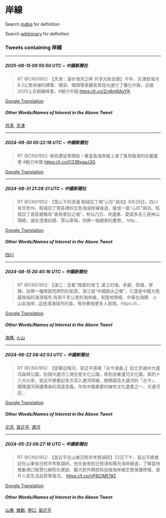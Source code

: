 # 岸線

Search [mdbg](https://www.mdbg.net/chinese/dictionary?page=worddict&wdrst=0&wdqb=岸線) for definition

Search [wiktionary](https://en.wiktionary.org/wiki/岸線) for definition

### Tweets containing 岸線

___
##### 2025-08-15 09:55:50 UTC ~ 中國新聞社
> RT @CNS1952: 【天津：漫步海河之畔 共享光影走廊】今年，天津對海河8.2公里岸線的建築、橋梁、碼頭等景觀夜景燈光進行了優化升級，迎接2025上合組織峰會。#魅力中國 https://t.co/Zcj6mRAxYK

[Google Translation](https://translate.google.com/?hi=en&tab=TT&sl=zh-CN&tl=en&op=translate&text=RT+%40CNS1952%3A+%E3%80%90%E5%A4%A9%E6%B4%A5%EF%BC%9A%E6%BC%AB%E6%AD%A5%E6%B5%B7%E6%B2%B3%E4%B9%8B%E7%95%94+%E5%85%B1%E4%BA%AB%E5%85%89%E5%BD%B1%E8%B5%B0%E5%BB%8A%E3%80%91%E4%BB%8A%E5%B9%B4%EF%BC%8C%E5%A4%A9%E6%B4%A5%E5%B0%8D%E6%B5%B7%E6%B2%B38.2%E5%85%AC%E9%87%8C%E5%B2%B8%E7%B7%9A%E7%9A%84%E5%BB%BA%E7%AF%89%E3%80%81%E6%A9%8B%E6%A2%81%E3%80%81%E7%A2%BC%E9%A0%AD%E7%AD%89%E6%99%AF%E8%A7%80%E5%A4%9C%E6%99%AF%E7%87%88%E5%85%89%E9%80%B2%E8%A1%8C%E4%BA%86%E5%84%AA%E5%8C%96%E5%8D%87%E7%B4%9A%EF%BC%8C%E8%BF%8E%E6%8E%A52025%E4%B8%8A%E5%90%88%E7%B5%84%E7%B9%94%E5%B3%B0%E6%9C%83%E3%80%82%23%E9%AD%85%E5%8A%9B%E4%B8%AD%E5%9C%8B+https%3A%2F%2Ft.co%2FZcj6mRAxYK)
##### Other Words/Names of Interest in the Above Tweet
[共享](共享.md), [天津](天津.md)
___
##### 2024-09-30 05:22:18 UTC ~ 中國新聞社
> RT @CNS1952: 候鳥遷徙季開啟！秦皇島海岸線上演了萬鳥臨海的壯麗畫卷 #魅力中國 https://t.co/O33RsgaJ3G

[Google Translation](https://translate.google.com/?hi=en&tab=TT&sl=zh-CN&tl=en&op=translate&text=RT+%40CNS1952%3A+%E5%80%99%E9%B3%A5%E9%81%B7%E5%BE%99%E5%AD%A3%E9%96%8B%E5%95%9F%EF%BC%81%E7%A7%A6%E7%9A%87%E5%B3%B6%E6%B5%B7%E5%B2%B8%E7%B7%9A%E4%B8%8A%E6%BC%94%E4%BA%86%E8%90%AC%E9%B3%A5%E8%87%A8%E6%B5%B7%E7%9A%84%E5%A3%AF%E9%BA%97%E7%95%AB%E5%8D%B7+%23%E9%AD%85%E5%8A%9B%E4%B8%AD%E5%9C%8B+https%3A%2F%2Ft.co%2FO33RsgaJ3G)
___
##### 2024-08-31 21:28:31 UTC ~ 中國新聞社
> RT @CNS1952: 【雪山下的浪漫 稻城亞丁現“心形”湖泊】8月29日，四川省甘孜州，稻城亞丁景區裡的五色海湖岸線後退，變成一面“心形”湖泊。稻城亞丁景區被稱為“香格里拉之魂”，有仙乃日、央邁勇、夏諾多吉三座神山環繞，湖水澄澈如鏡，雪山草甸，仿佛一幅絕美的畫卷。 http…

[Google Translation](https://translate.google.com/?hi=en&tab=TT&sl=zh-CN&tl=en&op=translate&text=RT+%40CNS1952%3A+%E3%80%90%E9%9B%AA%E5%B1%B1%E4%B8%8B%E7%9A%84%E6%B5%AA%E6%BC%AB+%E7%A8%BB%E5%9F%8E%E4%BA%9E%E4%B8%81%E7%8F%BE%E2%80%9C%E5%BF%83%E5%BD%A2%E2%80%9D%E6%B9%96%E6%B3%8A%E3%80%918%E6%9C%8829%E6%97%A5%EF%BC%8C%E5%9B%9B%E5%B7%9D%E7%9C%81%E7%94%98%E5%AD%9C%E5%B7%9E%EF%BC%8C%E7%A8%BB%E5%9F%8E%E4%BA%9E%E4%B8%81%E6%99%AF%E5%8D%80%E8%A3%A1%E7%9A%84%E4%BA%94%E8%89%B2%E6%B5%B7%E6%B9%96%E5%B2%B8%E7%B7%9A%E5%BE%8C%E9%80%80%EF%BC%8C%E8%AE%8A%E6%88%90%E4%B8%80%E9%9D%A2%E2%80%9C%E5%BF%83%E5%BD%A2%E2%80%9D%E6%B9%96%E6%B3%8A%E3%80%82%E7%A8%BB%E5%9F%8E%E4%BA%9E%E4%B8%81%E6%99%AF%E5%8D%80%E8%A2%AB%E7%A8%B1%E7%82%BA%E2%80%9C%E9%A6%99%E6%A0%BC%E9%87%8C%E6%8B%89%E4%B9%8B%E9%AD%82%E2%80%9D%EF%BC%8C%E6%9C%89%E4%BB%99%E4%B9%83%E6%97%A5%E3%80%81%E5%A4%AE%E9%82%81%E5%8B%87%E3%80%81%E5%A4%8F%E8%AB%BE%E5%A4%9A%E5%90%89%E4%B8%89%E5%BA%A7%E7%A5%9E%E5%B1%B1%E7%92%B0%E7%B9%9E%EF%BC%8C%E6%B9%96%E6%B0%B4%E6%BE%84%E6%BE%88%E5%A6%82%E9%8F%A1%EF%BC%8C%E9%9B%AA%E5%B1%B1%E8%8D%89%E7%94%B8%EF%BC%8C%E4%BB%BF%E4%BD%9B%E4%B8%80%E5%B9%85%E7%B5%95%E7%BE%8E%E7%9A%84%E7%95%AB%E5%8D%B7%E3%80%82+http%E2%80%A6)
##### Other Words/Names of Interest in the Above Tweet
[四川](四川.md)
___
##### 2024-08-15 20:45:16 UTC ~ 中國新聞社
> RT @CNS1952: 【湛江：去看“隱密的海“】湛江的海，多變、質樸、寧靜，自帶一種隱密而熱烈的氣質。湛江是“中國跳水之鄉”，它還是中國大陸最南端的海濱城市,有兩千多公里的海岸線，有陸地南極、中華白海豚、火山岩海岸…這座濱海城市的美，等待著被更多人發現。https://t.…

[Google Translation](https://translate.google.com/?hi=en&tab=TT&sl=zh-CN&tl=en&op=translate&text=RT+%40CNS1952%3A+%E3%80%90%E6%B9%9B%E6%B1%9F%EF%BC%9A%E5%8E%BB%E7%9C%8B%E2%80%9C%E9%9A%B1%E5%AF%86%E7%9A%84%E6%B5%B7%E2%80%9C%E3%80%91%E6%B9%9B%E6%B1%9F%E7%9A%84%E6%B5%B7%EF%BC%8C%E5%A4%9A%E8%AE%8A%E3%80%81%E8%B3%AA%E6%A8%B8%E3%80%81%E5%AF%A7%E9%9D%9C%EF%BC%8C%E8%87%AA%E5%B8%B6%E4%B8%80%E7%A8%AE%E9%9A%B1%E5%AF%86%E8%80%8C%E7%86%B1%E7%83%88%E7%9A%84%E6%B0%A3%E8%B3%AA%E3%80%82%E6%B9%9B%E6%B1%9F%E6%98%AF%E2%80%9C%E4%B8%AD%E5%9C%8B%E8%B7%B3%E6%B0%B4%E4%B9%8B%E9%84%89%E2%80%9D%EF%BC%8C%E5%AE%83%E9%82%84%E6%98%AF%E4%B8%AD%E5%9C%8B%E5%A4%A7%E9%99%B8%E6%9C%80%E5%8D%97%E7%AB%AF%E7%9A%84%E6%B5%B7%E6%BF%B1%E5%9F%8E%E5%B8%82%2C%E6%9C%89%E5%85%A9%E5%8D%83%E5%A4%9A%E5%85%AC%E9%87%8C%E7%9A%84%E6%B5%B7%E5%B2%B8%E7%B7%9A%EF%BC%8C%E6%9C%89%E9%99%B8%E5%9C%B0%E5%8D%97%E6%A5%B5%E3%80%81%E4%B8%AD%E8%8F%AF%E7%99%BD%E6%B5%B7%E8%B1%9A%E3%80%81%E7%81%AB%E5%B1%B1%E5%B2%A9%E6%B5%B7%E5%B2%B8%E2%80%A6%E9%80%99%E5%BA%A7%E6%BF%B1%E6%B5%B7%E5%9F%8E%E5%B8%82%E7%9A%84%E7%BE%8E%EF%BC%8C%E7%AD%89%E5%BE%85%E8%91%97%E8%A2%AB%E6%9B%B4%E5%A4%9A%E4%BA%BA%E7%99%BC%E7%8F%BE%E3%80%82https%3A%2F%2Ft.%E2%80%A6)
##### Other Words/Names of Interest in the Above Tweet
[海豚](海豚.md), [火山](火山.md)
___
##### 2024-06-22 08:42:53 UTC ~ 中國新聞社
> RT @CNS1952: 【望著這條河，習近平感嘆「古今滄桑」】從北京通州大運河森林公園，到揚州運河三灣生態文化公園，再到浙東運河文化園，黨的十八大以來，習近平總書記多次深入運河岸線，頻頻論及大運河的「古今」，闡釋運河保護傳承的深遠意義。作為中國重要的線性文化遺產之一，大運河記…

[Google Translation](https://translate.google.com/?hi=en&tab=TT&sl=zh-CN&tl=en&op=translate&text=RT+%40CNS1952%3A+%E3%80%90%E6%9C%9B%E8%91%97%E9%80%99%E6%A2%9D%E6%B2%B3%EF%BC%8C%E7%BF%92%E8%BF%91%E5%B9%B3%E6%84%9F%E5%98%86%E3%80%8C%E5%8F%A4%E4%BB%8A%E6%BB%84%E6%A1%91%E3%80%8D%E3%80%91%E5%BE%9E%E5%8C%97%E4%BA%AC%E9%80%9A%E5%B7%9E%E5%A4%A7%E9%81%8B%E6%B2%B3%E6%A3%AE%E6%9E%97%E5%85%AC%E5%9C%92%EF%BC%8C%E5%88%B0%E6%8F%9A%E5%B7%9E%E9%81%8B%E6%B2%B3%E4%B8%89%E7%81%A3%E7%94%9F%E6%85%8B%E6%96%87%E5%8C%96%E5%85%AC%E5%9C%92%EF%BC%8C%E5%86%8D%E5%88%B0%E6%B5%99%E6%9D%B1%E9%81%8B%E6%B2%B3%E6%96%87%E5%8C%96%E5%9C%92%EF%BC%8C%E9%BB%A8%E7%9A%84%E5%8D%81%E5%85%AB%E5%A4%A7%E4%BB%A5%E4%BE%86%EF%BC%8C%E7%BF%92%E8%BF%91%E5%B9%B3%E7%B8%BD%E6%9B%B8%E8%A8%98%E5%A4%9A%E6%AC%A1%E6%B7%B1%E5%85%A5%E9%81%8B%E6%B2%B3%E5%B2%B8%E7%B7%9A%EF%BC%8C%E9%A0%BB%E9%A0%BB%E8%AB%96%E5%8F%8A%E5%A4%A7%E9%81%8B%E6%B2%B3%E7%9A%84%E3%80%8C%E5%8F%A4%E4%BB%8A%E3%80%8D%EF%BC%8C%E9%97%A1%E9%87%8B%E9%81%8B%E6%B2%B3%E4%BF%9D%E8%AD%B7%E5%82%B3%E6%89%BF%E7%9A%84%E6%B7%B1%E9%81%A0%E6%84%8F%E7%BE%A9%E3%80%82%E4%BD%9C%E7%82%BA%E4%B8%AD%E5%9C%8B%E9%87%8D%E8%A6%81%E7%9A%84%E7%B7%9A%E6%80%A7%E6%96%87%E5%8C%96%E9%81%BA%E7%94%A2%E4%B9%8B%E4%B8%80%EF%BC%8C%E5%A4%A7%E9%81%8B%E6%B2%B3%E8%A8%98%E2%80%A6)
##### Other Words/Names of Interest in the Above Tweet
[北京](北京.md), [習近平](習近平.md), [運河](運河.md)
___
##### 2024-05-23 06:27:18 UTC ~ 中國新聞社
> RT @CNS1952: 【習近平在山東日照市考察調研】22日下午，習近平總書記在山東省日照市考察調研。他先後來到日照港和陽光海岸綠道，了解當地推動港口智慧化綠色化建設、擴大對外開放和加強海岸線生態保護修復、提升人民生活品質等情況。 https://t.co/nP8CiME19Z

[Google Translation](https://translate.google.com/?hi=en&tab=TT&sl=zh-CN&tl=en&op=translate&text=RT+%40CNS1952%3A+%E3%80%90%E7%BF%92%E8%BF%91%E5%B9%B3%E5%9C%A8%E5%B1%B1%E6%9D%B1%E6%97%A5%E7%85%A7%E5%B8%82%E8%80%83%E5%AF%9F%E8%AA%BF%E7%A0%94%E3%80%9122%E6%97%A5%E4%B8%8B%E5%8D%88%EF%BC%8C%E7%BF%92%E8%BF%91%E5%B9%B3%E7%B8%BD%E6%9B%B8%E8%A8%98%E5%9C%A8%E5%B1%B1%E6%9D%B1%E7%9C%81%E6%97%A5%E7%85%A7%E5%B8%82%E8%80%83%E5%AF%9F%E8%AA%BF%E7%A0%94%E3%80%82%E4%BB%96%E5%85%88%E5%BE%8C%E4%BE%86%E5%88%B0%E6%97%A5%E7%85%A7%E6%B8%AF%E5%92%8C%E9%99%BD%E5%85%89%E6%B5%B7%E5%B2%B8%E7%B6%A0%E9%81%93%EF%BC%8C%E4%BA%86%E8%A7%A3%E7%95%B6%E5%9C%B0%E6%8E%A8%E5%8B%95%E6%B8%AF%E5%8F%A3%E6%99%BA%E6%85%A7%E5%8C%96%E7%B6%A0%E8%89%B2%E5%8C%96%E5%BB%BA%E8%A8%AD%E3%80%81%E6%93%B4%E5%A4%A7%E5%B0%8D%E5%A4%96%E9%96%8B%E6%94%BE%E5%92%8C%E5%8A%A0%E5%BC%B7%E6%B5%B7%E5%B2%B8%E7%B7%9A%E7%94%9F%E6%85%8B%E4%BF%9D%E8%AD%B7%E4%BF%AE%E5%BE%A9%E3%80%81%E6%8F%90%E5%8D%87%E4%BA%BA%E6%B0%91%E7%94%9F%E6%B4%BB%E5%93%81%E8%B3%AA%E7%AD%89%E6%83%85%E6%B3%81%E3%80%82+https%3A%2F%2Ft.co%2FnP8CiME19Z)
##### Other Words/Names of Interest in the Above Tweet
[山東](山東.md), [推動](推動.md), [港口](港口.md), [習近平](習近平.md)

